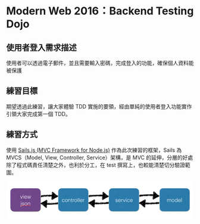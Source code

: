 # Modern Web 2016：Backend Testing Dojo

## 使用者登入需求描述

使用者可以透過電子郵件，並且需要輸入密碼，完成登入的功能，確保個人資料能被保護


## 練習目標

期望透過此練習，讓大家體驗 TDD 實施的要領，經由單純的使用者登入功能實作引領大家完成第一個 TDD。

## 練習方式

使用 [Sails.js (MVC Framework for Node.js)](http://sailsjs.org/) 作為此次練習的框架，Sails 為 MVCS（Model, View, Controller, Service）架構，是 MVC 的延伸，分層的好處除了程式碼責任清楚之外，也利於分工，在 test 撰寫上，也較能清楚切分驗證範圍。

![](./mvcs.png)
